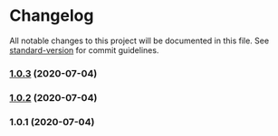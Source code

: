 # Changelog

All notable changes to this project will be documented in this file. See [standard-version](https://github.com/conventional-changelog/standard-version) for commit guidelines.

### [1.0.3](https://github.com/jdvivar/eleventy-plugin-add-web-component-definitions/compare/v1.0.2...v1.0.3) (2020-07-04)

### [1.0.2](https://github.com/jdvivar/eleventy-plugin-add-web-component-definitions/compare/v1.0.1...v1.0.2) (2020-07-04)

### 1.0.1 (2020-07-04)
